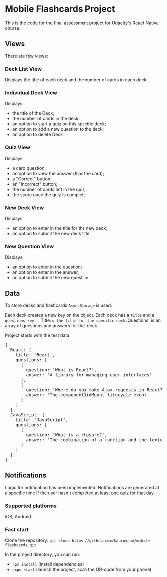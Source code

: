# Mobile Flashcards Project

This is the code for the final assessment project for Udacity's React Native course.

## Views 
There are few views:

### Deck List View

Displays the title of each deck and the number of cards in each deck.

### Individual Deck View

Displays:
 - the title of the Deck;
 - the number of cards in the deck;
 - an option to start a quiz on this specific deck;
 - an option to add a new question to the deck;
 - an option to delete Deck

### Quiz View

Displays:
 - a card question;
 - an option to view the answer (flips the card);
 - a "Correct" button;
 - an "Incorrect" button;
 - the number of cards left in the quiz;
 - the score once the quiz is complete

### New Deck View

Displays: 
 - an option to enter in the title for the new deck;
 - an option to submit the new deck title

### New Question View

Displays: 
 - an option to enter in the question;
 - an option to enter in the answer;
 - an option to submit the new question

## Data
To store decks and flashcards `AsyncStorage` is used.

Each deck creates a new key on the object. 
Each deck has a `title` and a `questions key. 
`Title` is the title for the specific deck.
`Questions` is an array of questions and answers for that deck.

Project starts with the test data: 

<pre>
{
  React: {
    title: 'React',
    questions: [
      {
        question: 'What is React?',
        answer: 'A library for managing user interfaces'
      },
      {
        question: 'Where do you make Ajax requests in React?',
        answer: 'The componentDidMount lifecycle event'
      }
    ]
  },
  JavaScript: {
    title: 'JavaScript',
    questions: [
      {
        question: 'What is a closure?',
        answer: 'The combination of a function and the lexical environment within which that function was declared.'
      }
    ]
  }
}
</pre>

## Notifications 

Logic for notification has been implemented. Notifications are generated at a specific time if the user hasn't completed at least one quiz for that day.

### Supported platforms
iOS, Android

### Fast start
Clone the repository: `git clone https://github.com/kaurovaae/mobile-flashcards.git`

In the project directory, you can run:
- `npm install` (install dependencies)
- `expo start` (launch the project, scan the QR-code from your phone)
